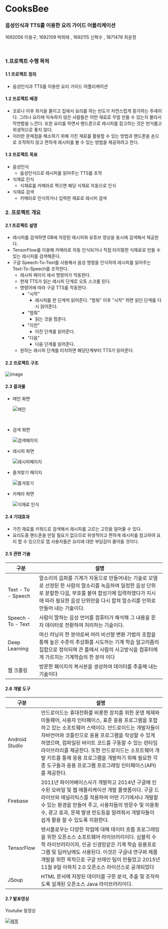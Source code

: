 # CooksBee
### 음성인식과 TTS를 이용한 요리 가이드 어플리케이션

1692056 이용구, 1692109 박희태 , 1692115 신혁수 , 1871476 최윤정

<br>

### 1.프로젝트 수행 목적

#### 1.1 프로젝트 정의

* 음성인식과 TTS를 이용한 요리 가이드 어플리케이션



#### 1.2 프로젝트 배경

* 코로나 이후 외식을 줄이고 집에서 요리를 하는 빈도가 자연스럽게 증가하는 추세이다. 그러나 요리에 익숙하지 않은 사람들은 어떤 재료로 무얼 만들 수 있는지 몰라서 막연함을 느낀다. 또한 요리를 하면서 핸드폰으로 레시피를 잠고하는 것은 번거롭고 위생적으로 좋지 않다.
* 이러한 문제점을 해소하기 위해 가진 재료를 활용할 수 있는 방법과 핸드폰을 손으로 조작하지 않고 편하게 레시피를 볼 수 있는 방법을 제공하려고 한다.



#### 1.3 프로젝트 목표

* 음성인식
  * 음성인식으로 레시피를 읽어주는 TTS를 조작
* 식재료 인식
  * 식재료를 카메라로 찍으면 해당 식재료 자동으로 인식
* 식재료 검색
  * 카메라로 인식하거나 입력한 재료로 레시피 검색

### 2. 프로젝트 개요

#### 2.1 프로젝트 설명

* 레시피를 검색하면 DB에 저장된 레시피와 유튜브 영상을 동시에 검색해서 제공한다.
* TensorFlow를 이용해 카메라로 자동 인식되거나 직접 타이핑한 식재료로 만들 수 있는 레시피를 검색해준다.
* 구글 Speech-To-Text를 사용해서 음성 명령을 인식하여 레시피를 읽어주는 Text-To-Speech를 조작한다.
  * 레시피 페이지 에서 명령어가 작동한다.
  * 현재 TTS가 읽는 레시피 단계로 오토 스크롤 된다.
  * 명령어에 따라 구글 TTS를 작동한다.
    * "시작" 
      * 레시피를 한 단계씩 읽어준다. "멈춰" 이후 "시작" 하면 읽던 단계를 다시 읽어준다.
    * "멈춰"
      * 읽는 것을 멈춘다.
    * "이전"
      * 이전 단계를 읽어준다.
    * "다음"
      * 다음 단계를 읽어준다.
  * 원하는 레시피 단계를 터치하면 해당단계부터 TTS가 읽어준다.



#### 2.2 프로젝트 구조

![image](https://user-images.githubusercontent.com/43109143/171383579-8702fe73-3efc-4bac-845f-3019e2da6677.png)



#### 2.3 결과물

* 메인 화면

  ![메인](https://user-images.githubusercontent.com/43109143/171424723-f2a3ce77-256d-4be1-bd38-ead23373aa91.png)

  ​



* 검색 화면

  ![검색페이지](https://user-images.githubusercontent.com/43109143/171424773-f6f9dcfe-0297-43af-a795-fa463d522658.png)



* 레시피 화면

  ![레시피페이지](https://user-images.githubusercontent.com/43109143/171424797-641356f6-d420-4426-94a7-1c0d1f636b30.png)



* 즐겨찾기 페이지

  ![즐겨찾기](https://user-images.githubusercontent.com/43109143/171425282-61f60ebe-dd11-4999-8026-5b9241bbee65.png)
* 카메라 화면

  ![식재료 인식](https://user-images.githubusercontent.com/43109143/171425330-eb984b15-9f0f-4e40-8873-6b3cdbb07259.png)



#### 2.4 기대효과

* 가진 재료를 키워드로 검색해서 레시피를 고르는 고민을 덜어줄 수 있다.
* 요리도중 핸드폰을 만질 필요가 없으므로 위생적이고 편하게 레시피를 잠고하여 요리 할 수 있으므로 앱 사용자들은 요리에 대한 부담감이 줄어들 것이다.


#### 2.5 관련 기술

| **구분**             | **설명**                                   |
| ------------------ | ---------------------------------------- |
| Text - To - Speech | 말소리의 음파를 기계가 자동으로 만들어내는 기술로 모델로 선정된 한 사람의 말소리를 녹음하여 일정한 음성 단위로 분할한 다음, 부호를 붙여 합성기에 입력하였다가 지시에 따라 필요한 음성 단위만을 다시 합쳐 말소리를 인위로 만들어 내는 기술이다. |
| Speech - To - Text | 사람이 말하는 음성 언어를 컴퓨터가 해석해 그 내용을 문자 데이터로 전환하여 처리하는 기술이다. |
| Deep Learning      | 머신 러닝의 한 분야로써 여러 비선형 변환 기법의 조합을 통해 높은 수준의 추상화를 시도하는 기계 학습 알고리즘의 집합으로 정의되며 큰 틀에서 사람의 사고방식을 컴퓨터에게 가르치는 기계학습의 한 분야 이다 |
| 웹 크롤링              | 방문한 페이지의 복사본을 생성하여 데이터를 추출해 내는 기술이다      |

#### 2.6 개발 도구

| **구분**         | **설명**                                   |
| -------------- | ---------------------------------------- |
| Android Studio | 안드로이드는 휴대전화를 비롯한 장치를 위한 운영 체제와 미들웨어, 사용자 인터페이스, 표준 응용 프로그램을 포함하고 있는 소프트웨어 스택이다.  안드로이드는 개발자들이 자바언어와 코틀린으로 응용 프로그램을 작성할 수 있게 하였으며, 컴파일된 바이트 코드를 구동할 수 있는 런타임 라이브러리를 제공한다.  또한 안드로이드는 소프트웨어 개발 키트를 통해 응용 프로그램을 개발하기 위해 필요한 각종 도구들과 응용 프로그램 프로그래밍 인터페이스(API)를 제공한다. |
| Firebase       | 2011년 파이어베이스사가 개발하고 2014년 구글에 인수된 모바일 및 웹 애플리케이션 개발 플랫폼이다.  구글 드라이브와 애널리틱스를 적용하여 어떤 기기에서나 개발할 수 있는 환경을 만들어 주고, 사용자들의 방문수 및 이용횟수, 광고 효과, 문제 발생 빈도등을 알려줘서 개발자들이 쉽게 활용 할 수 있도록 지원한다. |
| TensorFlow     | 텐서플로우는 다양한 작업에 대해 데이터 흐름 프로그래밍을 위한 오픈소스 소프트웨어 라이브러리이다.  심볼릭 수학 라이브러리이자, 인공 신경망같은 기계 학습 응용프로그램 및 딥러닝에도 사용된다.  이것은 구글내 연구와 제품 개발을 위한 목적으로 구글 브레인 팀이 만들었고 2015년 11월 9일 아파치 2.0 오픈소스 라이선스로 공개되었다 |
| JSoup          | HTML 문서에 저장된 데이터를 구문 분석, 추출 및 조작하도록 설계된 오픈소스 Java 라이브러리이다. |

#### 2.7 발표영상

Youtube 동영상

 [![제목](https://user-images.githubusercontent.com/43109143/171448164-8beff92c-f67a-4fc7-8213-4964f00ebaa2.PNG)](https://youtu.be/CYH1Jk34fzk)
